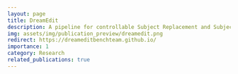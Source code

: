 ```yaml
---
layout: page
title: DreamEdit
description: A pipeline for controllable Subject Replacement and Subject Addition in images.
img: assets/img/publication_preview/dreamedit.png
redirect: https://dreameditbenchteam.github.io/
importance: 1
category: Research
related_publications: true
---
```

